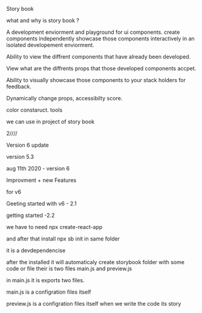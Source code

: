 Story book

what and why is story book ?

A development enviorment and playground for ui components.
create components independently
showcase those components interactively in an isolated developement enviorment.

Ability to view the diffrent components that have already been developed.

View what are the diffrents props that those developed components accpet.

Ability to visually showcase those components to your stack holders for feedback.

Dynamically change props, accessibilty score.

color constaruct.
tools

we can use in project of story book





2////

Version 6 update

version 5.3

aug 11th 2020 - version 6

Improvment + new Features

for v6

Geeting started with v6 - 2.1

getting started -2.2


we have to need npx create-react-app 

and after that install npx sb init in same folder

it is a devdependencise 

after the installed it will automaticaly create storybook folder with some code or file
their is two files main.js and preview.js

in main.js it is exports two files.

main.js is a configration files itself

preview.js is a configration files itself when we write the code its story
